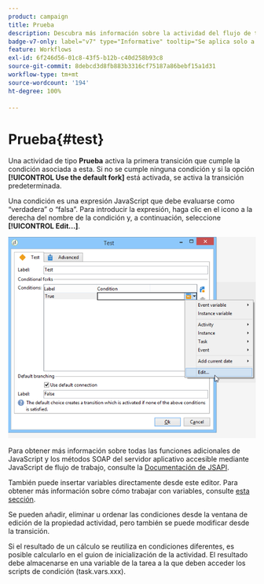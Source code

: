 ```yaml
---
product: campaign
title: Prueba
description: Descubra más información sobre la actividad del flujo de trabajo Prueba
badge-v7-only: label="v7" type="Informative" tooltip="Se aplica solo a Campaign Classic v7"
feature: Workflows
exl-id: 6f246d56-01c8-43f5-b12b-c40d258b93c8
source-git-commit: 8debcd3d8fb883b3316cf75187a86bebf15a1d31
workflow-type: tm+mt
source-wordcount: '194'
ht-degree: 100%

---
```


# Prueba{#test}



Una actividad de tipo **Prueba** activa la primera transición que cumple la condición asociada a esta. Si no se cumple ninguna condición y si la opción **[!UICONTROL Use the default fork]** está activada, se activa la transición predeterminada.

Una condición es una expresión JavaScript que debe evaluarse como “verdadera” o “falsa”. Para introducir la expresión, haga clic en el icono a la derecha del nombre de la condición y, a continuación, seleccione **[!UICONTROL Edit...]**.

![](assets/edit_test.png)

Para obtener más información sobre todas las funciones adicionales de JavaScript y los métodos SOAP del servidor aplicativo accesible mediante JavaScript de flujo de trabajo, consulte la [Documentación de JSAPI](https://experienceleague.adobe.com/developer/campaign-api/api/index.html?lang=es).

También puede insertar variables directamente desde este editor. Para obtener más información sobre cómo trabajar con variables, consulte [esta sección](javascript-scripts-and-templates.md#variables).

Se pueden añadir, eliminar u ordenar las condiciones desde la ventana de edición de la propiedad actividad, pero también se puede modificar desde la transición.

Si el resultado de un cálculo se reutiliza en condiciones diferentes, es posible calcularlo en el guion de inicialización de la actividad. El resultado debe almacenarse en una variable de la tarea a la que deben acceder los scripts de condición (task.vars.xxx).
